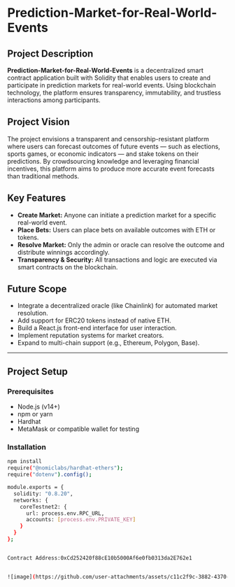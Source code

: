 # Prediction-Market-for-Real-World-Events

## Project Description
**Prediction-Market-for-Real-World-Events** is a decentralized smart contract application built with Solidity that enables users to create and participate in prediction markets for real-world events. Using blockchain technology, the platform ensures transparency, immutability, and trustless interactions among participants.

## Project Vision
The project envisions a transparent and censorship-resistant platform where users can forecast outcomes of future events — such as elections, sports games, or economic indicators — and stake tokens on their predictions. By crowdsourcing knowledge and leveraging financial incentives, this platform aims to produce more accurate event forecasts than traditional methods.

## Key Features
- **Create Market:** Anyone can initiate a prediction market for a specific real-world event.
- **Place Bets:** Users can place bets on available outcomes with ETH or tokens.
- **Resolve Market:** Only the admin or oracle can resolve the outcome and distribute winnings accordingly.
- **Transparency & Security:** All transactions and logic are executed via smart contracts on the blockchain.

## Future Scope
- Integrate a decentralized oracle (like Chainlink) for automated market resolution.
- Add support for ERC20 tokens instead of native ETH.
- Build a React.js front-end interface for user interaction.
- Implement reputation systems for market creators.
- Expand to multi-chain support (e.g., Ethereum, Polygon, Base).

---

## Project Setup

### Prerequisites
- Node.js (v14+)
- npm or yarn
- Hardhat
- MetaMask or compatible wallet for testing

### Installation
```bash
npm install
require("@nomiclabs/hardhat-ethers");
require("dotenv").config();

module.exports = {
  solidity: "0.8.20",
  networks: {
    coreTestnet2: {
      url: process.env.RPC_URL,
      accounts: [process.env.PRIVATE_KEY]
    }
  }
};


Contract Address:0xCd252420f88cE10b5000Af6e0fb0313da2E762e1


![image](https://github.com/user-attachments/assets/c11c2f9c-3882-4370-8fb4-6702b1f27bfc)
